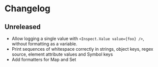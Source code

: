 # Changelog

## Unreleased
- Allow logging a single value with `<Inspect.Value value={foo} />`, without formatting as a variable.
- Print sequences of whitespace correctly in strings, object keys, regex source, element attribute values and Symbol keys
- Add formatters for Map and Set
